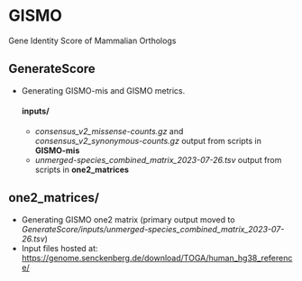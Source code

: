 # GISMO

Gene Identity Score of Mammalian Orthologs

## GenerateScore
- Generating GISMO-mis and GISMO metrics. 
    #### inputs/
    - *consensus_v2_missense-counts.gz* and *consensus_v2_synonymous-counts.gz* output from scripts in **GISMO-mis**
    - *unmerged-species_combined_matrix_2023-07-26.tsv* output from scripts in **one2_matrices**


## one2_matrices/
- Generating GISMO one2 matrix (primary output moved to *GenerateScore/inputs/unmerged-species_combined_matrix_2023-07-26.tsv*)
- Input files hosted at: https://genome.senckenberg.de/download/TOGA/human_hg38_reference/




